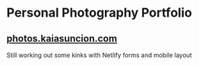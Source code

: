 # Personal Photography Portfolio
## [photos.kaiasuncion.com](https://photos.kaiasuncion.com/)
Still working out some kinks with Netlify forms and mobile layout
